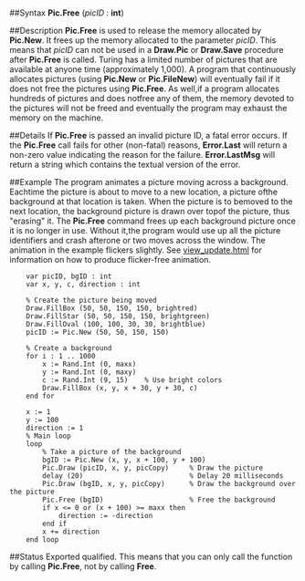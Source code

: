 
#

##Syntax
**Pic.Free** (_picID_ : **int**)



##Description
**Pic.Free** is used to release the memory allocated by **Pic.New**. It frees up the memory allocated to the parameter _picID_. This means that _picID_ can not be used in a **Draw.Pic** or **Draw.Save** procedure after **Pic.Free** is called.
Turing has a limited number of pictures that are available at anyone time (approximately 1,000). A program that continuously allocates pictures (using **Pic.New** or **Pic.FileNew**) will eventually fail if it does not free the pictures using **Pic.Free**. As well,if a program allocates hundreds of pictures and does notfree any of them, the memory devoted to the pictures will not be freed and eventually the program may exhaust the memory on the machine.



##Details
If **Pic.Free** is passed an invalid picture ID, a fatal error occurs. If the **Pic.Free** call fails for other (non-fatal) reasons, **Error.Last** will return a non-zero value indicating the reason for the failure. **Error.LastMsg** will return a string which contains the textual version of the error.



##Example
The program animates a picture moving across a background.  Eachtime the picture is about to move to a new location, a picture ofthe background at that location is taken. When the picture is to bemoved to the next location, the background picture is drawn over topof the picture, thus "erasing" it. The **Pic.Free** command frees up each background picture once it is no longer in use. Without it,the program would use up all the picture identifiers and crash afterone or two moves across the window.
The animation in the example flickers slightly. See [view_update.html](View.Update) for information on how to produce flicker-free animation.


        var picID, bgID : int
        var x, y, c, direction : int

        % Create the picture being moved
        Draw.FillBox (50, 50, 150, 150, brightred)
        Draw.FillStar (50, 50, 150, 150, brightgreen)
        Draw.FillOval (100, 100, 30, 30, brightblue)
        picID := Pic.New (50, 50, 150, 150)

        % Create a background
        for i : 1 .. 1000
            x := Rand.Int (0, maxx)
            y := Rand.Int (0, maxy)
            c := Rand.Int (9, 15)    % Use bright colors
            Draw.FillBox (x, y, x + 30, y + 30, c)
        end for

        x := 1
        y := 100
        direction := 1
        % Main loop
        loop
            % Take a picture of the background 
            bgID := Pic.New (x, y, x + 100, y + 100)
            Pic.Draw (picID, x, y, picCopy)     % Draw the picture
            delay (20)                          % Delay 20 milliseconds
            Pic.Draw (bgID, x, y, picCopy)      % Draw the background over the picture
            Pic.Free (bgID)                     % Free the background
            if x <= 0 or (x + 100) >= maxx then
                direction := -direction
            end if
            x += direction
        end loop
##Status
Exported qualified.
This means that you can only call the function by calling **Pic.Free**, not by calling **Free**.


